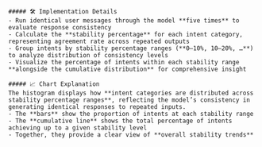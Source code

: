 
    ##### 🛠️ Implementation Details
    - Run identical user messages through the model **five times** to evaluate response consistency  
    - Calculate the **stability percentage** for each intent category, representing agreement rate across repeated outputs  
    - Group intents by stability percentage ranges (**0–10%, 10–20%, …**) to analyze distribution of consistency levels  
    - Visualize the percentage of intents within each stability range **alongside the cumulative distribution** for comprehensive insight  

    ##### 📈 Chart Explanation
    The histogram displays how **intent categories are distributed across stability percentage ranges**, reflecting the model’s consistency in generating identical responses to repeated inputs.  
    - The **bars** show the proportion of intents at each stability range  
    - The **cumulative line** shows the total percentage of intents achieving up to a given stability level  
    - Together, they provide a clear view of **overall stability trends**  
    